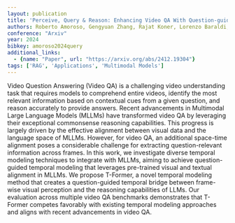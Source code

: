 ```yaml
---
layout: publication
title: 'Perceive, Query & Reason: Enhancing Video QA With Question-guided Temporal Queries'
authors: Roberto Amoroso, Gengyuan Zhang, Rajat Koner, Lorenzo Baraldi, Rita Cucchiara, Volker Tresp
conference: "Arxiv"
year: 2024
bibkey: amoroso2024query
additional_links:
  - {name: "Paper", url: "https://arxiv.org/abs/2412.19304"}
tags: ['RAG', 'Applications', 'Multimodal Models']
---
```

Video Question Answering (Video QA) is a challenging video understanding task
that requires models to comprehend entire videos, identify the most relevant
information based on contextual cues from a given question, and reason
accurately to provide answers. Recent advancements in Multimodal Large Language
Models (MLLMs) have transformed video QA by leveraging their exceptional
commonsense reasoning capabilities. This progress is largely driven by the
effective alignment between visual data and the language space of MLLMs.
However, for video QA, an additional space-time alignment poses a considerable
challenge for extracting question-relevant information across frames. In this
work, we investigate diverse temporal modeling techniques to integrate with
MLLMs, aiming to achieve question-guided temporal modeling that leverages
pre-trained visual and textual alignment in MLLMs. We propose T-Former, a novel
temporal modeling method that creates a question-guided temporal bridge between
frame-wise visual perception and the reasoning capabilities of LLMs. Our
evaluation across multiple video QA benchmarks demonstrates that T-Former
competes favorably with existing temporal modeling approaches and aligns with
recent advancements in video QA.
